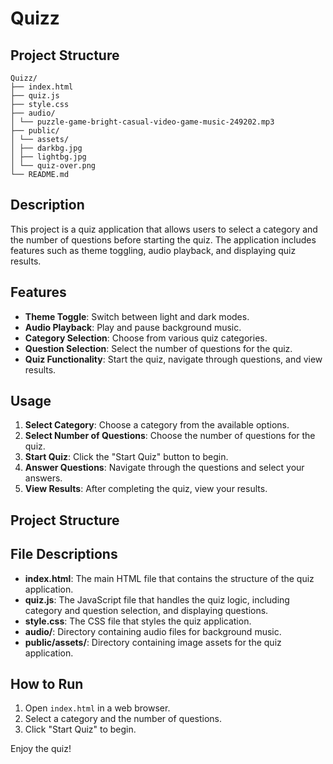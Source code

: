 # Quizz

## Project Structure

```
Quizz/
├── index.html
├── quiz.js
├── style.css
├── audio/
│ └── puzzle-game-bright-casual-video-game-music-249202.mp3
├── public/
│ └── assets/
│ ├── darkbg.jpg
│ ├── lightbg.jpg
│ └── quiz-over.png
└── README.md
```

## Description

This project is a quiz application that allows users to select a category and the number of questions before starting the quiz. The application includes features such as theme toggling, audio playback, and displaying quiz results.

## Features

- **Theme Toggle**: Switch between light and dark modes.
- **Audio Playback**: Play and pause background music.
- **Category Selection**: Choose from various quiz categories.
- **Question Selection**: Select the number of questions for the quiz.
- **Quiz Functionality**: Start the quiz, navigate through questions, and view results.

## Usage

1. **Select Category**: Choose a category from the available options.
2. **Select Number of Questions**: Choose the number of questions for the quiz.
3. **Start Quiz**: Click the "Start Quiz" button to begin.
4. **Answer Questions**: Navigate through the questions and select your answers.
5. **View Results**: After completing the quiz, view your results.

## Project Structure

## File Descriptions

- **index.html**: The main HTML file that contains the structure of the quiz application.
- **quiz.js**: The JavaScript file that handles the quiz logic, including category and question selection, and displaying questions.
- **style.css**: The CSS file that styles the quiz application.
- **audio/**: Directory containing audio files for background music.
- **public/assets/**: Directory containing image assets for the quiz application.

## How to Run

1. Open `index.html` in a web browser.
2. Select a category and the number of questions.
3. Click "Start Quiz" to begin.

Enjoy the quiz!